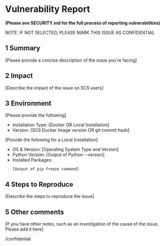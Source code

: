 # Vulnerability Report
__(Please see SECURITY.md for the full process of reporting vulnerabilities)__

NOTE: IF NOT SELECTED, PLEASE MARK THIS ISSUE AS CONFIDENTIAL

## 1 Summary
[Please provide a concise description of the issue you're facing]

## 2 Impact
[Describe the impact of the issue on SCS users]

## 3 Environment
[Please provide the following]
* Installation Type: [Docker OR Local Installation]
* Version: [SCS Docker Image version OR git commit hash]

[Provide the following for a Local Installation]:
* OS & Version: [Operating System Type and Version]
* Python Version: [Output of Python --version]
* Installed Packages:
  ```
  [Output of pip freeze command]
  ```

## 4 Steps to Reproduce
[Describe the steps to reproduce the issue]

## 5 Other comments
[If you have other notes, such as an investigation of the cause of the issue,
Please add it here]

/confidential  

